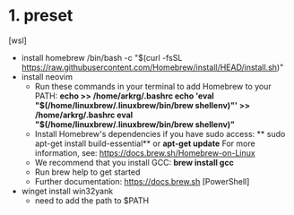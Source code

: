 # 1. preset
[wsl]
- install homebrew
  /bin/bash -c "$(curl -fsSL https://raw.githubusercontent.com/Homebrew/install/HEAD/install.sh)"
- install neovim
  - Run these commands in your terminal to add Homebrew to your PATH:
    **echo >> /home/arkrg/.bashrc
    echo 'eval "$(/home/linuxbrew/.linuxbrew/bin/brew shellenv)"' >> /home/arkrg/.bashrc
    eval "$(/home/linuxbrew/.linuxbrew/bin/brew shellenv)"**
  - Install Homebrew's dependencies if you have sudo access:
   ** sudo apt-get install build-essential** or **apt-get update**
    For more information, see:
    https://docs.brew.sh/Homebrew-on-Linux
  - We recommend that you install GCC:
    **brew install gcc**
  - Run brew help to get started  
  - Further documentation:
      https://docs.brew.sh
[PowerShell]
- winget install win32yank
  - need to add the path to $PATH
